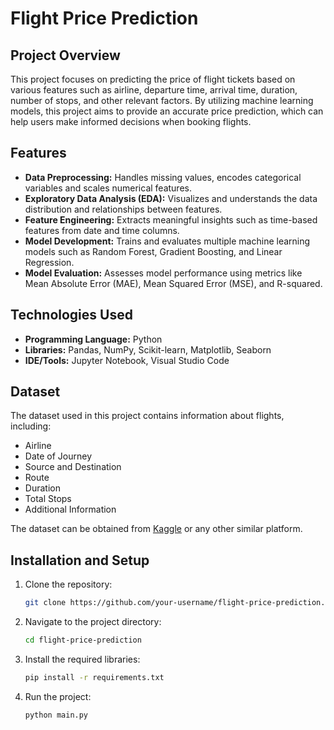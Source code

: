 # Flight Price Prediction

## Project Overview
This project focuses on predicting the price of flight tickets based on various features such as airline, departure time, arrival time, duration, number of stops, and other relevant factors. By utilizing machine learning models, this project aims to provide an accurate price prediction, which can help users make informed decisions when booking flights.

## Features
- **Data Preprocessing:** Handles missing values, encodes categorical variables  and scales numerical features.
- **Exploratory Data Analysis (EDA):** Visualizes and understands the data distribution and relationships between features.
- **Feature Engineering:** Extracts meaningful insights such as time-based features from date and time columns.
- **Model Development:** Trains and evaluates multiple machine learning models such as Random Forest, Gradient Boosting, and Linear Regression.
- **Model Evaluation:** Assesses model performance using metrics like Mean Absolute Error (MAE), Mean Squared Error (MSE), and R-squared.

## Technologies Used
- **Programming Language:** Python
- **Libraries:** Pandas, NumPy, Scikit-learn, Matplotlib, Seaborn
- **IDE/Tools:** Jupyter Notebook, Visual Studio Code

## Dataset
The dataset used in this project contains information about flights, including:
- Airline
- Date of Journey
- Source and Destination
- Route
- Duration
- Total Stops
- Additional Information

The dataset can be obtained from [Kaggle](https://www.kaggle.com/) or any other similar platform.

## Installation and Setup
1. Clone the repository:
   ```bash
   git clone https://github.com/your-username/flight-price-prediction.git
   ```
2. Navigate to the project directory:
   ```bash
   cd flight-price-prediction
   ```
3. Install the required libraries:
   ```bash
   pip install -r requirements.txt
   ```
4. Run the project:
   ```bash
   python main.py
   ```



